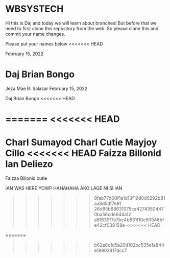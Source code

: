 # WBSYSTECH

Hi this is Daj and today we will learn about branches! But before that we need to first clone this repository from the web. So please clone this and commit your name changes.

Please put your names below
<<<<<<< HEAD


February 15, 2022

Daj Brian Bongo
=======
Jeza Mae R. Salazar
February 15, 2022

Daj Brian Bongo
<<<<<<< HEAD



=======
<<<<<<< HEAD
=======
Charl Sumayod
Charl Cutie
Mayjoy Cillo
<<<<<<< HEAD
Faizza Billonid
Ian Deliezo
=======
Faizza Billonid cutie

IAN WAS HERE YOWP HAHAHAHA
AKO LAGE NI SI IAN

>>>>>>> 8fab77d00f1e1d13f19d0d0292b81aa8d5df7e91
>>>>>>> 26d85b68631075ca42743504470ba56cde644a12
>>>>>>> a6f639f7e7bc4b831f10e50946bfe42cf038158e
<<<<<<< HEAD





=======
>>>>>>> b62a8c1d5a20d102bc535e1a844e19902417dcc7
